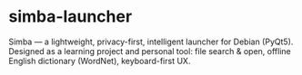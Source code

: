 # simba-launcher
Simba  — a lightweight, privacy-first, intelligent launcher for Debian (PyQt5).  Designed as a learning project and personal tool: file search &amp; open, offline English dictionary (WordNet), keyboard-first UX.
